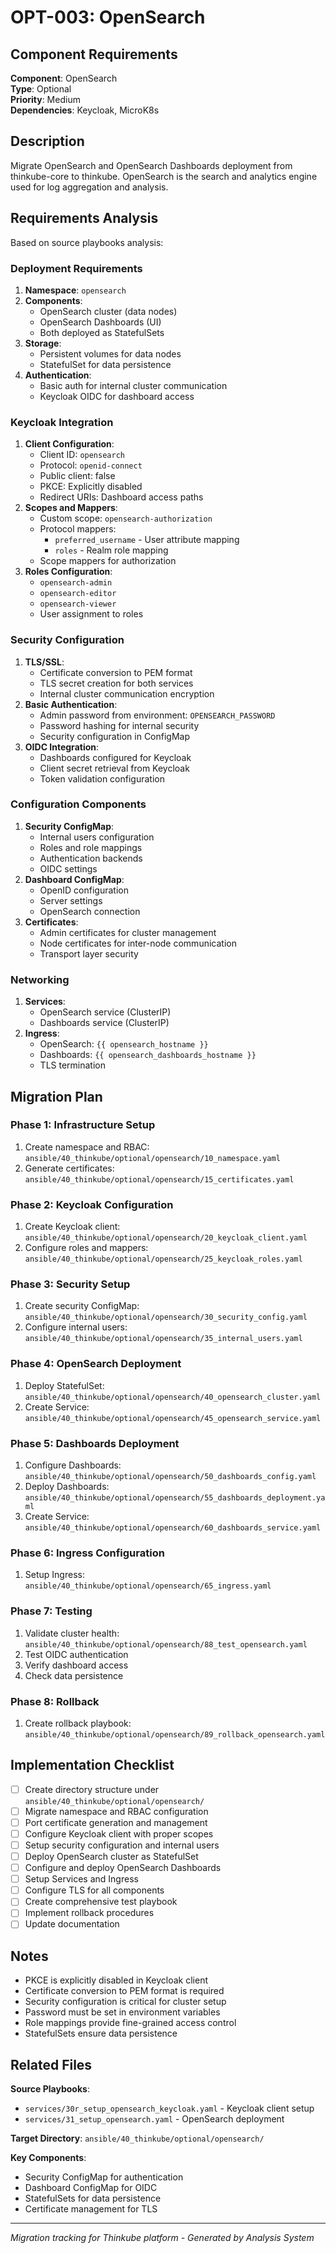 # OPT-003: OpenSearch

## Component Requirements

**Component**: OpenSearch  
**Type**: Optional  
**Priority**: Medium  
**Dependencies**: Keycloak, MicroK8s  

## Description

Migrate OpenSearch and OpenSearch Dashboards deployment from thinkube-core to thinkube. OpenSearch is the search and analytics engine used for log aggregation and analysis.

## Requirements Analysis

Based on source playbooks analysis:

### Deployment Requirements
1. **Namespace**: `opensearch`
2. **Components**:
   - OpenSearch cluster (data nodes)
   - OpenSearch Dashboards (UI)
   - Both deployed as StatefulSets
3. **Storage**:
   - Persistent volumes for data nodes
   - StatefulSet for data persistence
4. **Authentication**:
   - Basic auth for internal cluster communication
   - Keycloak OIDC for dashboard access

### Keycloak Integration
1. **Client Configuration**:
   - Client ID: `opensearch`
   - Protocol: `openid-connect`
   - Public client: false
   - PKCE: Explicitly disabled
   - Redirect URIs: Dashboard access paths
2. **Scopes and Mappers**:
   - Custom scope: `opensearch-authorization`
   - Protocol mappers:
     - `preferred_username` - User attribute mapping
     - `roles` - Realm role mapping
   - Scope mappers for authorization
3. **Roles Configuration**:
   - `opensearch-admin`
   - `opensearch-editor`
   - `opensearch-viewer`
   - User assignment to roles

### Security Configuration
1. **TLS/SSL**:
   - Certificate conversion to PEM format
   - TLS secret creation for both services
   - Internal cluster communication encryption
2. **Basic Authentication**:
   - Admin password from environment: `OPENSEARCH_PASSWORD`
   - Password hashing for internal security
   - Security configuration in ConfigMap
3. **OIDC Integration**:
   - Dashboards configured for Keycloak
   - Client secret retrieval from Keycloak
   - Token validation configuration

### Configuration Components
1. **Security ConfigMap**:
   - Internal users configuration
   - Roles and role mappings
   - Authentication backends
   - OIDC settings
2. **Dashboard ConfigMap**:
   - OpenID configuration
   - Server settings
   - OpenSearch connection
3. **Certificates**:
   - Admin certificates for cluster management
   - Node certificates for inter-node communication
   - Transport layer security

### Networking
1. **Services**:
   - OpenSearch service (ClusterIP)
   - Dashboards service (ClusterIP)
2. **Ingress**:
   - OpenSearch: `{{ opensearch_hostname }}`
   - Dashboards: `{{ opensearch_dashboards_hostname }}`
   - TLS termination

## Migration Plan

### Phase 1: Infrastructure Setup
1. Create namespace and RBAC: `ansible/40_thinkube/optional/opensearch/10_namespace.yaml`
2. Generate certificates: `ansible/40_thinkube/optional/opensearch/15_certificates.yaml`

### Phase 2: Keycloak Configuration
1. Create Keycloak client: `ansible/40_thinkube/optional/opensearch/20_keycloak_client.yaml`
2. Configure roles and mappers: `ansible/40_thinkube/optional/opensearch/25_keycloak_roles.yaml`

### Phase 3: Security Setup
1. Create security ConfigMap: `ansible/40_thinkube/optional/opensearch/30_security_config.yaml`
2. Configure internal users: `ansible/40_thinkube/optional/opensearch/35_internal_users.yaml`

### Phase 4: OpenSearch Deployment
1. Deploy StatefulSet: `ansible/40_thinkube/optional/opensearch/40_opensearch_cluster.yaml`
2. Create Service: `ansible/40_thinkube/optional/opensearch/45_opensearch_service.yaml`

### Phase 5: Dashboards Deployment
1. Configure Dashboards: `ansible/40_thinkube/optional/opensearch/50_dashboards_config.yaml`
2. Deploy Dashboards: `ansible/40_thinkube/optional/opensearch/55_dashboards_deployment.yaml`
3. Create Service: `ansible/40_thinkube/optional/opensearch/60_dashboards_service.yaml`

### Phase 6: Ingress Configuration
1. Setup Ingress: `ansible/40_thinkube/optional/opensearch/65_ingress.yaml`

### Phase 7: Testing
1. Validate cluster health: `ansible/40_thinkube/optional/opensearch/88_test_opensearch.yaml`
2. Test OIDC authentication
3. Verify dashboard access
4. Check data persistence

### Phase 8: Rollback
1. Create rollback playbook: `ansible/40_thinkube/optional/opensearch/89_rollback_opensearch.yaml`

## Implementation Checklist

- [ ] Create directory structure under `ansible/40_thinkube/optional/opensearch/`
- [ ] Migrate namespace and RBAC configuration
- [ ] Port certificate generation and management
- [ ] Configure Keycloak client with proper scopes
- [ ] Setup security configuration and internal users
- [ ] Deploy OpenSearch cluster as StatefulSet
- [ ] Configure and deploy OpenSearch Dashboards
- [ ] Setup Services and Ingress
- [ ] Configure TLS for all components
- [ ] Create comprehensive test playbook
- [ ] Implement rollback procedures
- [ ] Update documentation

## Notes

- PKCE is explicitly disabled in Keycloak client
- Certificate conversion to PEM format is required
- Security configuration is critical for cluster setup
- Password must be set in environment variables
- Role mappings provide fine-grained access control
- StatefulSets ensure data persistence

## Related Files

**Source Playbooks**:
- `services/30r_setup_opensearch_keycloak.yaml` - Keycloak client setup
- `services/31_setup_opensearch.yaml` - OpenSearch deployment

**Target Directory**: `ansible/40_thinkube/optional/opensearch/`

**Key Components**:
- Security ConfigMap for authentication
- Dashboard ConfigMap for OIDC
- StatefulSets for data persistence
- Certificate management for TLS

---
*Migration tracking for Thinkube platform - Generated by Analysis System*